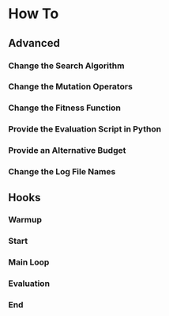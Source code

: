 # How To

## Advanced

### Change the Search Algorithm
### Change the Mutation Operators
### Change the Fitness Function
### Provide the Evaluation Script in Python
### Provide an Alternative Budget
### Change the Log File Names

## Hooks

### Warmup
### Start
### Main Loop
### Evaluation
### End
